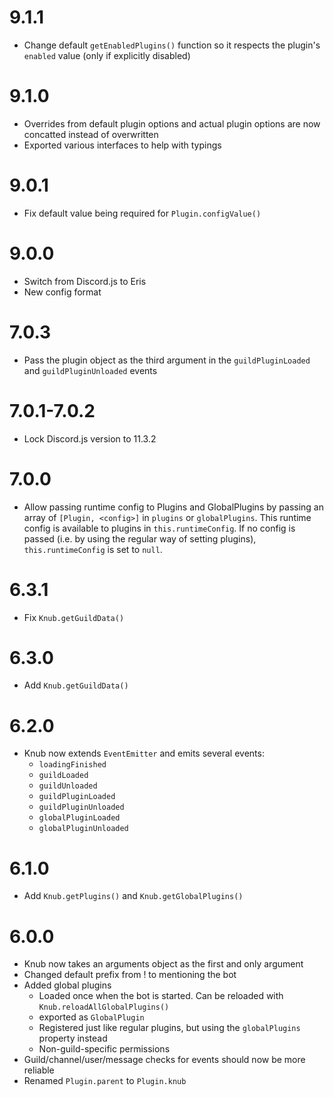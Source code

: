 # 9.1.1
* Change default `getEnabledPlugins()` function so it respects the plugin's `enabled` value (only if explicitly disabled)

# 9.1.0
* Overrides from default plugin options and actual plugin options are now concatted instead of overwritten
* Exported various interfaces to help with typings

# 9.0.1
* Fix default value being required for `Plugin.configValue()`

# 9.0.0
* Switch from Discord.js to Eris
* New config format

# 7.0.3
* Pass the plugin object as the third argument in the `guildPluginLoaded` and `guildPluginUnloaded` events

# 7.0.1-7.0.2
* Lock Discord.js version to 11.3.2

# 7.0.0
* Allow passing runtime config to Plugins and GlobalPlugins by passing an array of `[Plugin, <config>]` in `plugins` or `globalPlugins`.
This runtime config is available to plugins in `this.runtimeConfig`. If no config is passed (i.e. by using the regular way of setting plugins), `this.runtimeConfig` is set to `null`.

# 6.3.1
* Fix `Knub.getGuildData()`

# 6.3.0
* Add `Knub.getGuildData()`

# 6.2.0
* Knub now extends `EventEmitter` and emits several events:
  * `loadingFinished`
  * `guildLoaded`
  * `guildUnloaded`
  * `guildPluginLoaded`
  * `guildPluginUnloaded`
  * `globalPluginLoaded`
  * `globalPluginUnloaded`

# 6.1.0
* Add `Knub.getPlugins()` and `Knub.getGlobalPlugins()`

# 6.0.0
* Knub now takes an arguments object as the first and only argument
* Changed default prefix from ! to mentioning the bot
* Added global plugins
  * Loaded once when the bot is started. Can be reloaded with `Knub.reloadAllGlobalPlugins()`
  * exported as `GlobalPlugin`
  * Registered just like regular plugins, but using the `globalPlugins` property instead
  * Non-guild-specific permissions
* Guild/channel/user/message checks for events should now be more reliable
* Renamed `Plugin.parent` to `Plugin.knub`

